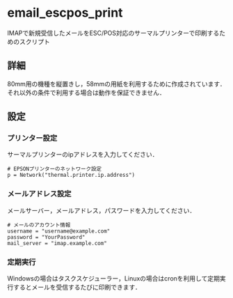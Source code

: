 # email_escpos_print
IMAPで新規受信したメールをESC/POS対応のサーマルプリンターで印刷するためのスクリプト

## 詳細
80mm用の機種を縦置きし，58mmの用紙を利用するために作成されています．
それ以外の条件で利用する場合は動作を保証できません．

## 設定
### プリンター設定
サーマルプリンターのipアドレスを入力してください．
```
# EPSONプリンターのネットワーク設定
p = Network("thermal.printer.ip.address")
```

### メールアドレス設定
メールサーバー，メールアドレス，パスワードを入力してください．
```
# メールのアカウント情報
username = "username@example.com"
password = "YourPassword"
mail_server = "imap.example.com"
```

### 定期実行
Windowsの場合はタスクスケジューラー，Linuxの場合はcronを利用して定期実行するとメールを受信するたびに印刷できます．
